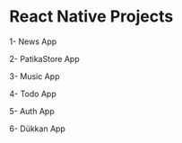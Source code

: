 # React Native Projects

1- News App

2- PatikaStore App

3- Music App

4- Todo App

5- Auth App

6- Dükkan App